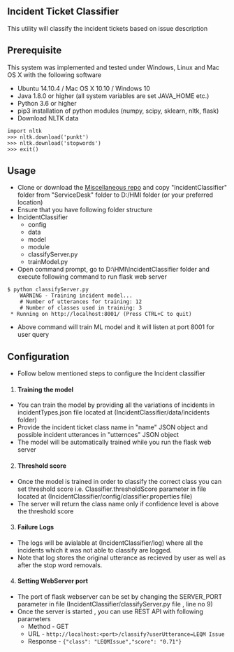 ## Incident Ticket Classifier
This utility will classify the incident tickets based on issue description

Prerequisite
-----------
This system was implemented and tested under Windows, Linux and Mac OS X with the following software 

+ Ubuntu 14.10.4 / Mac OS X 10.10 / Windows 10
+ Java 1.8.0 or higher (all system variables are set JAVA_HOME etc.)
+ Python 3.6 or higher
+ pip3 installation of python modules (numpy, scipy, sklearn, nltk, flask)
+ Download NLTK data
```
import nltk
>>> nltk.download('punkt')
>>> nltk.download('stopwords')
>>> exit()
```

Usage
-----
+ Clone or download the [Miscellaneous repo](https://github.com/hmi-digital/Miscelleinious) and copy "IncidentClassifier" folder from "ServiceDesk" folder to D:/HMI folder (or your preferred location)
+ Ensure that you have following folder structure
+ IncidentClassifier
	+ config
	+ data
	+ model
	+ module
	+ classifyServer.py
	+ trainModel.py
+ Open command prompt, go to D:\HMI\IncidentClassifier folder and execute following command to run flask web server
```
$ python classifyServer.py
    WARNING - Training incident model...
	# Number of utterances for training: 12
	# Number of classes used in training: 3
 * Running on http://localhost:8001/ (Press CTRL+C to quit) 
```
+ Above command will train ML model and it will listen at port 8001 for user query

Configuration
-------------
+ Follow below mentioned steps to configure the Incident classifier
1. <h4>Training the model</h4>
+ You can train the model by providing all the variations of incidents in incidentTypes.json file located at (IncidentClassifier/data/incidents folder)
+ Provide the incident ticket class name in "name" JSON object and possible incident utterances in "utternces" JSON object
+ The model will be automatically trained while you run the flask web server
2. <h4>Threshold score</h4>
+ Once the model is trained in order to classify the correct class you can set threshold score i.e. Classifier.thresholdScore parameter in file located at (IncidentClassifier/config/classifier.properties file)
+ The server will return the class name only if confidence level is above the threshold score
3. <h4>Failure Logs</h4>
+ The logs will be avialable at (IncidentClassifier/log) where all the incidents which it was not able to classify are logged.
+ Note that log stores the original utterance as recieved by user as well as after the stop word removals.
4. <h4> Setting WebServer port</h4>
+ The port of flask webserver can be set by changing the SERVER_PORT parameter in file (IncidentClassifier/classifyServer.py file , line no 9)
+ Once the server is started , you can use REST API with following parameters
	+ Method - GET
	+ URL - ```http://localhost:<port>/classify?userUtterance=LEQM Issue```
	+ Response - ```{"class": "LEQMIssue","score": "0.71"}```

